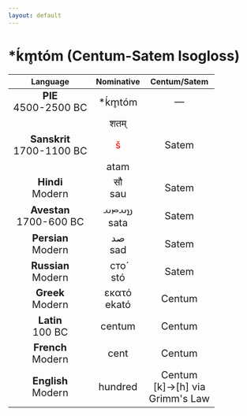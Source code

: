 ```yaml
---
layout: default
---
```

<!---
Text can be **bold**, _italic_, or ~~strikethrough~~.

[Link to another page](./another-page.html)

There should be whitespace between paragraphs.

There should be whitespace between paragraphs. We recommend including a README, or a file with information about your project.
-->

# \*ḱm̥tóm (Centum-Satem Isogloss) 

<style>
td {
  font-size: 20px
}
</style>

| Language | Nominative | Centum/Satem |
|:-:|:-:|:-:|
| **PIE**<br>4500-2500 BC | \*ḱm̥tóm | — |
| **Sanskrit**<br>1700-1100 BC  | शतम्<br><p style="color:red;">š</p>atam | Satem |
| **Hindi**<br>Modern | सौ<br>sau | Satem |
| **Avestan**<br>1700-600 BC | 𐬯𐬀𐬙𐬀<br>sata | Satem |
| **Persian**<br>Modern | صد<br>sad | Satem |
| **Russian**<br>Modern | сто́<br>stó | Satem |
| **Greek**<br>Modern | εκατό<br>ekató | Centum |
| **Latin**<br>100 BC | centum | Centum |
| **French**<br>Modern | cent | Centum |
| **English**<br>Modern | hundred | Centum<br>[k]->[h] via<br>Grimm's Law |
